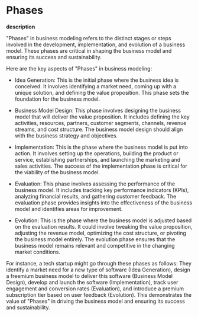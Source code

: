 # Phases

**description**

"Phases" in business modeling refers to the distinct stages or steps involved in the development, implementation, and evolution of a business model. These phases are critical in shaping the business model and ensuring its success and sustainability. 

Here are the key aspects of "Phases" in business modeling:

- Idea Generation: This is the initial phase where the business idea is conceived. It involves identifying a market need, coming up with a unique solution, and defining the value proposition. This phase sets the foundation for the business model.

- Business Model Design: This phase involves designing the business model that will deliver the value proposition. It includes defining the key activities, resources, partners, customer segments, channels, revenue streams, and cost structure. The business model design should align with the business strategy and objectives.

- Implementation: This is the phase where the business model is put into action. It involves setting up the operations, building the product or service, establishing partnerships, and launching the marketing and sales activities. The success of the implementation phase is critical for the viability of the business model.

- Evaluation: This phase involves assessing the performance of the business model. It includes tracking key performance indicators (KPIs), analyzing financial results, and gathering customer feedback. The evaluation phase provides insights into the effectiveness of the business model and identifies areas for improvement.

- Evolution: This is the phase where the business model is adjusted based on the evaluation results. It could involve tweaking the value proposition, adjusting the revenue model, optimizing the cost structure, or pivoting the business model entirely. The evolution phase ensures that the business model remains relevant and competitive in the changing market conditions.

For instance, a tech startup might go through these phases as follows: They identify a market need for a new type of software (Idea Generation), design a freemium business model to deliver this software (Business Model Design), develop and launch the software (Implementation), track user engagement and conversion rates (Evaluation), and introduce a premium subscription tier based on user feedback (Evolution). This demonstrates the value of "Phases" in driving the business model and ensuring its success and sustainability.